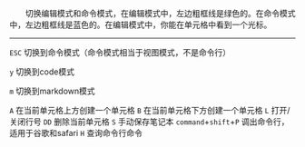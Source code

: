 &emsp;&emsp;切换编辑模式和命令模式，在编辑模式中，左边粗框线是绿色的。在命令模式中，左边粗框线是蓝色的。在编辑模式中，你能在单元格中看到一个光标。

---

`ESC` 切换到命令模式（命令模式相当于视图模式，不是命令行）

`y`  切换到code模式

`m`  切换到markdown模式

`A`  在当前单元格上方创建一个单元格
`B`  在当前单元格下方创建一个单元格
`L`  打开/关闭行号
`DD` 删除当前单元格
`S`  手动保存笔记本
`command`+`shift`+`P` 调出命令行，适用于谷歌和safari
`H` 查询命令行命令
